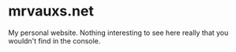 # mrvauxs.net

My personal website. Nothing interesting to see here really that you wouldn't find in the console.
